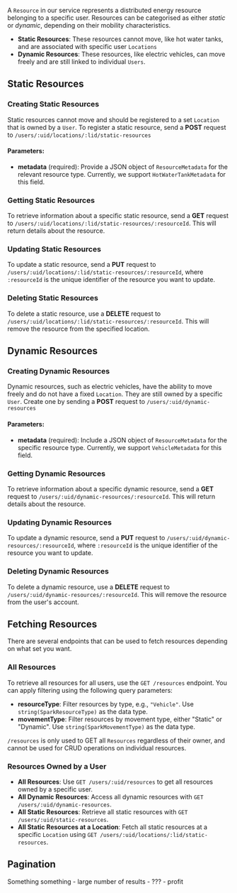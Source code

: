A `Resource` in our service represents a distributed energy resource belonging to a specific user. Resources can be categorised as either *static* or *dynamic*, depending on their mobility characteristics.

- **Static Resources**: These resources cannot move, like hot water tanks, and are associated with specific user `Locations`
- **Dynamic Resources**: These resources, like electric vehicles, can move freely and are still linked to individual `Users`.

## Static Resources

### Creating Static Resources

Static resources cannot move and should be registered to a set `Location` that is owned by a `User`. To register a static resource, send a **POST** request to `/users/:uid/locations/:lid/static-resources`

#### Parameters:

- **metadata** (required): Provide a JSON object of `ResourceMetadata` for the relevant resource type. Currently, we support `HotWaterTankMetadata` for this field.

### Getting Static Resources

To retrieve information about a specific static resource, send a **GET** request to `/users/:uid/locations/:lid/static-resources/:resourceId`. This will return details about the resource.

### Updating Static Resources

To update a static resource, send a **PUT** request to `/users/:uid/locations/:lid/static-resources/:resourceId`, where `:resourceId` is the unique identifier of the resource you want to update.

### Deleting Static Resources

To delete a static resource, use a **DELETE** request to `/users/:uid/locations/:lid/static-resources/:resourceId`. This will remove the resource from the specified location.

## Dynamic Resources

### Creating Dynamic Resources

Dynamic resources, such as electric vehicles, have the ability to move freely and do not have a fixed `Location`. They are still owned by a specific `User`. Create one by sending a **POST** request to `/users/:uid/dynamic-resources`

#### Parameters:

- **metadata** (required): Include a JSON object of `ResourceMetadata` for the specific resource type. Currently, we support `VehicleMetadata` for this field.

### Getting Dynamic Resources

To retrieve information about a specific dynamic resource, send a **GET** request to `/users/:uid/dynamic-resources/:resourceId`. This will return details about the resource.

### Updating Dynamic Resources

To update a dynamic resource, send a **PUT** request to `/users/:uid/dynamic-resources/:resourceId`, where `:resourceId` is the unique identifier of the resource you want to update.

### Deleting Dynamic Resources

To delete a dynamic resource, use a **DELETE** request to `/users/:uid/dynamic-resources/:resourceId`. This will remove the resource from the user's account.

## Fetching Resources

There are several endpoints that can be used to fetch resources depending on what set you want.

### All Resources

To retrieve all resources for all users, use the `GET /resources` endpoint. You can apply filtering using the following query parameters:

- **resourceType**: Filter resources by type, e.g., `"Vehicle"`. Use `string(SparkResourceType)` as the data type.
- **movementType**: Filter resources by movement type, either "Static" or "Dynamic". Use `string(SparkMovementType)` as the data type.

`/resources` is only used to GET all `Resources` regardless of their owner, and cannot be used for CRUD operations on individual resources.

### Resources Owned by a User

- **All Resources**: Use `GET /users/:uid/resources` to get all resources owned by a specific user.
- **All Dynamic Resources**: Access all dynamic resources with `GET /users/:uid/dynamic-resources`.
- **All Static Resources**: Retrieve all static resources with `GET /users/:uid/static-resources`.
- **All Static Resources at a Location**: Fetch all static resources at a specific `Location` using `GET /users/:uid/locations/:lid/static-resources`.

## Pagination

Something something - large number of results - ??? - profit

